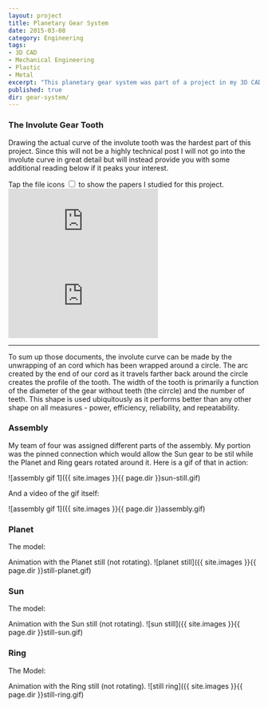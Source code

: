 ```yaml
---
layout: project
title: Planetary Gear System
date: 2015-03-08
category: Engineering
tags:
- 3D CAD
- Mechanical Engineering
- Plastic
- Metal
excerpt: "This planetary gear system was part of a project in my 3D CAD class in college. The gears were cut with a waterjet and a chassis was created to rotate the gears in different variations. The gears were designed from scratch using an involute curve to profile the gear tooth."
published: true
dir: gear-system/
---
```


### The Involute Gear Tooth

Drawing the actual curve of the involute tooth was the hardest part of this project. Since this will not be a highly technical post I will not go into the involute curve in great detail but will instead provide you with some additional reading below if it peaks your interest.

<div>Tap the file icons <label class="collapse" for="_1"><i class="fa fa-files-o"></i></label><input id="_1" type="checkbox"> to show the papers I studied for this project.
<div style="width:100%">
<iframe class="scribd_iframe_embed" src="https://www.scribd.com/embeds/267406568/content?start_page=1&view_mode=scroll&show_recommendations=true" data-auto-height="false" data-aspect-ratio="undefined" scrolling="no" class="scribds" frameborder="0"></iframe>
<iframe class="scribd_iframe_embed" src="https://www.scribd.com/embeds/267406640/content?start_page=1&view_mode=scroll&show_recommendations=true" data-auto-height="false" data-aspect-ratio="undefined" scrolling="no" class="scribds" frameborder="0"></iframe>
</div>
</div>

---

To sum up those documents, the involute curve can be made by the unwrapping of an cord which has been wrapped around a circle. The arc created by the end of our cord as it travels farther back around the circle creates the profile of the tooth. The width of the tooth is primarily a function of the diameter of the gear without teeth (the cirrcle) and the number of teeth. This shape is used ubiquitously as it performs better than any other shape on all measures - power, efficiency, reliability, and repeatability.

### Assembly

My team of four was assigned different parts of the assembly. My portion was the pinned connection which would allow the Sun gear to be stil while the Planet and Ring gears rotated around it. Here is a gif of that in action:

![assembly gif 1]({{ site.images }}{{ page.dir }}sun-still.gif)

And a video of the gif itself:

![assembly gif 1]({{ site.images }}{{ page.dir }}assembly.gif)

### Planet
The model:
<script src="https://embed.github.com/view/3d/daveas/3D-Products/master/Gear-System/Involute-Gear-Planet.stl"></script>
Animation with the Planet still (not rotating).
![planet still]({{ site.images }}{{ page.dir }}still-planet.gif)

### Sun
The model:
<script src="https://embed.github.com/view/3d/daveas/3D-Products/master/Gear-System/Involute-Gear-Sun.stl"></script>
Animation with the Sun still (not rotating).
![sun still]({{ site.images }}{{ page.dir }}still-sun.gif)

### Ring
The Model:
<script src="https://embed.github.com/view/3d/daveas/3D-Products/master/Gear-System/Involute-Gear-Ring.stl"></script>
Animation with the Ring still (not rotating).
![still ring]({{ site.images }}{{ page.dir }}still-ring.gif)
